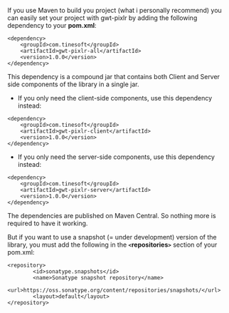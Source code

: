 If you use Maven to build you project (what i personally recommend) you can easily set your project with gwt-pixlr by adding the following dependency to your **pom.xml**:

```
<dependency>
	<groupId>com.tinesoft</groupId>
	<artifactId>gwt-pixlr-all</artifactId>
	<version>1.0.0</version>
</dependency>
```

This dependency is a compound jar that contains both Client and Server side components of the library in a single jar.

  * If you only need the client-side components, use this dependency instead:
```
<dependency>
	<groupId>com.tinesoft</groupId>
	<artifactId>gwt-pixlr-client</artifactId>
	<version>1.0.0</version>
</dependency>
```

  * If you only need the server-side components, use this dependency instead:
```
<dependency>
	<groupId>com.tinesoft</groupId>
	<artifactId>gwt-pixlr-server</artifactId>
	<version>1.0.0</version>
</dependency>
```

The dependencies are published on Maven Central. So nothing more is required to have it working.

But if you want to use a snapshot (= under development) version of the library, you must add the following in the **`<`repositories`>`** section of your pom.xml:
```
<repository>
        <id>sonatype.snapshots</id>
        <name>Sonatype snapshot repository</name>
        <url>https://oss.sonatype.org/content/repositories/snapshots/</url>  
        <layout>default</layout>
</repository>
```